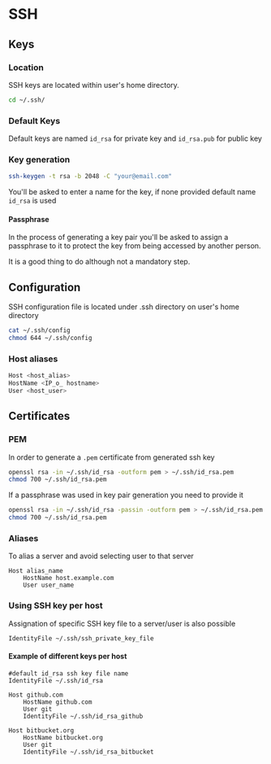 # SSH

## Keys

### Location

SSH keys are located within user's home directory.

```bash
cd ~/.ssh/
```

### Default Keys

Default keys are named `id_rsa` for private key and `id_rsa.pub` for public key

### Key generation

```bash
ssh-keygen -t rsa -b 2048 -C "your@email.com"
```

You'll be asked to enter a name for the key, if none provided default name `id_rsa` is used

#### Passphrase

In the process of generating a key pair you'll be asked to assign a passphrase to it to protect the key from being
accessed by another person.

It is a good thing to do although not a mandatory step.

## Configuration

SSH configuration file is located under .ssh directory on user's home directory

```bash
cat ~/.ssh/config
chmod 644 ~/.ssh/config
```

### Host aliases

```bash
Host <host_alias>
HostName <IP_o_ hostname>
User <host_user>
```

## Certificates

### PEM

In order to generate a `.pem` certificate from generated ssh key

```bash
openssl rsa -in ~/.ssh/id_rsa -outform pem > ~/.ssh/id_rsa.pem
chmod 700 ~/.ssh/id_rsa.pem
```

If a passphrase was used in key pair generation you need to provide it

```bash
openssl rsa -in ~/.ssh/id_rsa -passin -outform pem > ~/.ssh/id_rsa.pem
chmod 700 ~/.ssh/id_rsa.pem
```

### Aliases

To alias a server and avoid selecting user to that server

```
Host alias_name
    HostName host.example.com
    User user_name
```

### Using SSH key per host

Assignation of specific SSH key file to a server/user is also possible

```
IdentityFile ~/.ssh/ssh_private_key_file
```

#### Example of different keys per host

```
#default id_rsa ssh key file name
IdentityFile ~/.ssh/id_rsa

Host github.com
    HostName github.com
    User git
    IdentityFile ~/.ssh/id_rsa_github

Host bitbucket.org
    HostName bitbucket.org
    User git
    IdentityFile ~/.ssh/id_rsa_bitbucket
```
